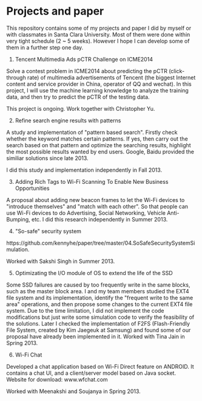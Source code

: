 Projects and paper
==================

This repository contains some of my projects and paper I did by myself or with classmates in Santa Clara University. Most of them were done within very tight schedule (2 ~ 5 weeks). However I hope I can develop some of them in a further step one day.

1. Tencent Multimedia Ads pCTR Challenge on ICME2014
<p>Solve a contest problem in ICME2014 about predicting the pCTR (click-through rate) of multimedia advertisements of Tencent (the biggest Internet content and service provider in China, operator of QQ and wechat). In this project, I will use the machine learning knowledge to analyze the training data, and then try to predict the pCTR of the testing data.
<p>This project is ongoing. Work together with Christopher Yu.

2. Refine search engine results with patterns
<p>A study and implementation of "pattern based search". Firstly check whether the keyword matches certain patterns. If yes, then carry out the search based on that pattern and optimize the searching results, highlight the most possible results wanted by end users. Google, Baidu provided the similiar solutions since late 2013.
<p>I did this study and implementation independently in Fall 2013.

3. Adding Rich Tags to Wi-Fi Scanning To Enable New Business Opportunities
<p>A proposal about adding new beacon frames to let the Wi-Fi devices to "introduce themselves" and "match with each other". So that people can use Wi-Fi devices to do Advertising, Social Networking, Vehicle Anti-Bumping, etc.
I did this research independently in Summer 2013.

4. "So-safe" security system
<p>https://github.com/kennyhe/paper/tree/master/04.SoSafeSecuritySystemSimulation. 
<p>Worked with Sakshi Singh in Summer 2013.

5. Optimizating the I/O module of OS to extend the life of the SSD
<p>Some SSD failures are caused by too frequently write in the same blocks, such as the master block area. I and my team members studied the EXT4 file system and its implementation, identify the "frequent write to the same area" operations, and then propose some changes to the current EXT4 file system. Due to the time limitation, I did not implement the code modifications but just write some simulation code to verify the feasibility of the solutions. Later I checked the implementation of F2FS (Flash-Friendly File System, created by Kim Jaegeuk at Samsung) and found some of our proposal have already been implemented in it.
Worked with Tina Jain in Spring 2013.

6. Wi-Fi Chat
<p>Developed a chat application based on Wi-Fi Direct feature on ANDROID. It contains a chat UI, and a client/server model based on Java socket.
Website for download: www.wfchat.com
<p>Worked with Meenakshi and Soujanya in Spring 2013.


